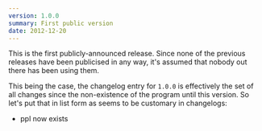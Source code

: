 ```yaml
---
version: 1.0.0
summary: First public version
date: 2012-12-20
---
```


This is the first publicly-announced release. Since none of the previous
releases have been publicised in any way, it's assumed that nobody out there has
been using them.

This being the case, the changelog entry for `1.0.0` is effectively the set of
all changes since the non-existence of the program until this version. So let's
put that in list form as seems to be customary in changelogs:

* ppl now exists
